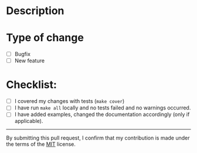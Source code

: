 # Description

<!--- Please include a summary of the changes and the related issue. Please also include relevant motivation and context. List any dependencies that are required for this change. -->
<!--- Fixes # (issue) -->

# Type of change
- [ ] Bugfix
- [ ] New feature

# Checklist:

- [ ] I covered my changes with tests (`make cover`)
- [ ] I have run `make all` locally and no tests failed and no warnings occurred.
- [ ] I have added examples, changed the documentation accordingly (only if applicable).

---
<!--- Please leave the bellow statement if you agree with it. If not, do not submit the PR in the first place. -->
By submitting this pull request, I confirm that my contribution is made under the terms of the [MIT](https://opensource.org/licenses/MIT) license.
